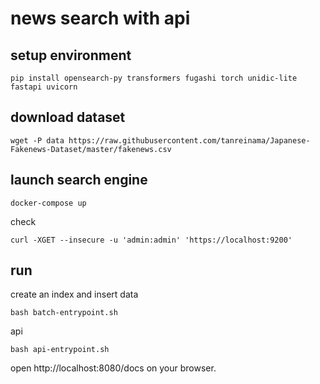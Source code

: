 # news search with api

## setup environment

```shell
pip install opensearch-py transformers fugashi torch unidic-lite fastapi uvicorn
```

## download dataset

```shell
wget -P data https://raw.githubusercontent.com/tanreinama/Japanese-Fakenews-Dataset/master/fakenews.csv
```

## launch search engine

```shell
docker-compose up
```

check

```shell
curl -XGET --insecure -u 'admin:admin' 'https://localhost:9200'
```

## run

create an index and insert data

```shell
bash batch-entrypoint.sh
```

api

```shell
bash api-entrypoint.sh
```

open http://localhost:8080/docs on your browser.
